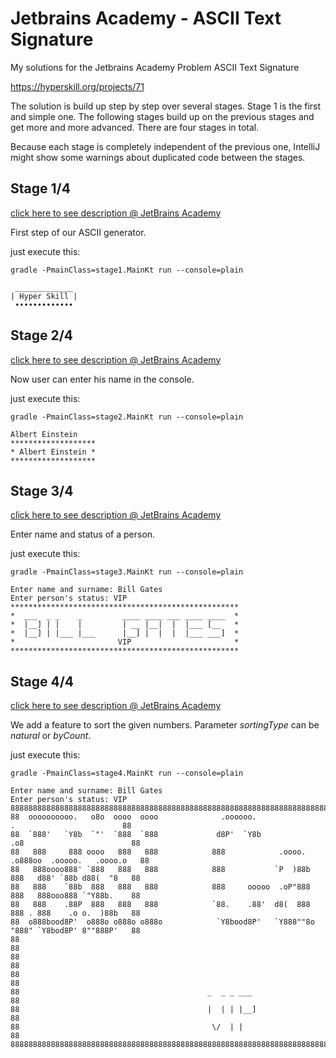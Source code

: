 # Jetbrains Academy - ASCII Text Signature

My solutions for the Jetbrains Academy Problem ASCII Text Signature

https://hyperskill.org/projects/71

The solution is build up step by step over several stages. 
Stage 1 is the first and simple one. The following stages 
build up on the previous stages and get more and more advanced.
There are four stages in total.

Because each stage is completely independent of the previous one,
IntelliJ might show some warnings about duplicated code between 
the stages.

## Stage 1/4

[click here to see description @ JetBrains Academy](https://hyperskill.org/projects/71/stages/390/implement)

First step of our ASCII generator.

just execute this:

    gradle -PmainClass=stage1.MainKt run --console=plain
    
     _____________
    | Hyper Skill |
     •••••••••••••

## Stage 2/4

[click here to see description @ JetBrains Academy](https://hyperskill.org/projects/71/stages/391/implement)

Now user can enter his name in the console.

just execute this:

    gradle -PmainClass=stage2.MainKt run --console=plain

    Albert Einstein
    *******************
    * Albert Einstein *
    *******************

## Stage 3/4

[click here to see description @ JetBrains Academy](https://hyperskill.org/projects/71/stages/392/implement)

Enter name and status of a person.

just execute this:

    gradle -PmainClass=stage3.MainKt run --console=plain
    
    Enter name and surname: Bill Gates
    Enter person's status: VIP
    ***************************************************
    *  ___  _ _    _         ____ ____ ___ ____ ____  *
    *  |__] | |    |         | __ |__|  |  |___ [__   *
    *  |__] | |___ |___      |__] |  |  |  |___ ___]  *
    *                       VIP                       *
    ***************************************************

## Stage 4/4

[click here to see description @ JetBrains Academy](https://hyperskill.org/projects/71/stages/393/implement)

We add a feature to sort the given numbers. Parameter _sortingType_ can be _natural_ or _byCount_.

just execute this:

    gradle -PmainClass=stage4.MainKt run --console=plain
    
    Enter name and surname: Bill Gates
    Enter person's status: VIP
    8888888888888888888888888888888888888888888888888888888888888888888888888888888888888888888888888888
    88  oooooooooo.   o8o  oooo  oooo              .oooooo.                  .                        88
    88  `888'   `Y8b  `"'  `888  `888             d8P'  `Y8b               .o8                        88
    88   888     888 oooo   888   888            888            .oooo.   .o888oo  .ooooo.   .oooo.o   88
    88   888oooo888' `888   888   888            888           `P  )88b    888   d88' `88b d88(  "8   88
    88   888    `88b  888   888   888            888     ooooo  .oP"888    888   888ooo888 `"Y88b.    88
    88   888    .88P  888   888   888            `88.    .88'  d8(  888    888 . 888    .o o.  )88b   88
    88  o888bood8P'  o888o o888o o888o            `Y8bood8P'   `Y888""8o   "888" `Y8bod8P' 8""888P'   88
    88                                                                                                88
    88                                                                                                88
    88                                                                                                88
    88                                          _  _ _ ___                                            88
    88                                          |  | | |__]                                           88
    88                                           \/  | |                                              88
    8888888888888888888888888888888888888888888888888888888888888888888888888888888888888888888888888888